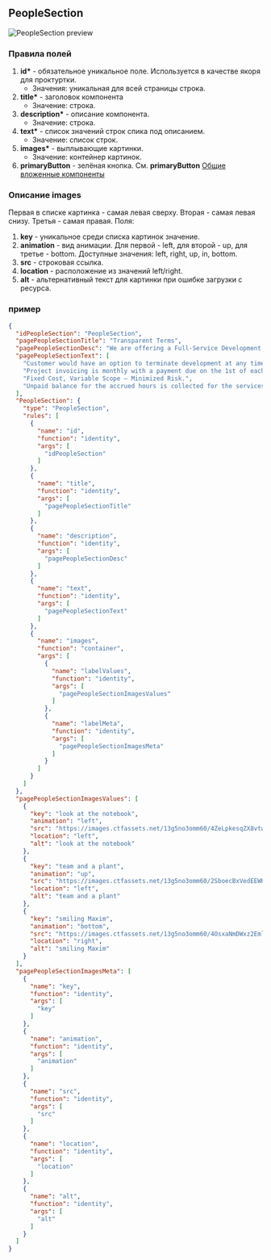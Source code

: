 ## PeopleSection

![PeopleSection preview](https://i.ibb.co/gj8kPTX/image24.png)

### Правила полей

1. **id\*** - обязательное уникальное поле. Используется в качестве якоря для проктуртки.
   - Значения: уникальная для
     всей страницы строка.
2. **title\*** - заголовок компонента
   - Значение: строка.
3. **description\*** - описание компонента.
   - Значение: строка.
4. **text\*** - список значений строк спика под описанием.
   - Значение: список строк.
5. **images\*** - выплывающие картинки.
   - Значение: контейнер картинок.
6. **primaryButton** - зелёная кнопка. См. **primaryButton** [Общие вложенные компоненты](../common/commonNestedComponents.md)

### Описание images

Первая в списке картинка - самая левая сверху. Вторая - самая левая снизу. Третья - самая правая. Поля:

1. **key** - уникальное среди списка картинок значение.
2. **animation** - вид анимации. Для первой - left, для второй - up, для третье - bottom. Доступные значения: left,
   right, up, in, bottom.
3. **src** - строковая ссылка.
4. **location** - расположение из значений left/right.
5. **alt** - альтернативный текст для картинки при ошибке загрузки с ресурса.

### пример

```JSON
{
  "idPeopleSection": "PeopleSection",
  "pagePeopleSectionTitle": "Transparent Terms",
  "pagePeopleSectionDesc": "We are offering a Full-Service Development Team, which is a fixed-cost variable-scope month-to-month product development engagement.",
  "pagePeopleSectionText": [
    "Customer would have an option to terminate development at any time with no penalty.",
    "Project invoicing is monthly with a payment due on the 1st of each month. No prepaids.",
    "Fixed Cost, Variable Scope — Minimized Risk.",
    "Unpaid balance for the accrued hours is collected for the services provided in the previous month."
  ],
  "PeopleSection": {
    "type": "PeopleSection",
    "rules": [
      {
        "name": "id",
        "function": "identity",
        "args": [
          "idPeopleSection"
        ]
      },
      {
        "name": "title",
        "function": "identity",
        "args": [
          "pagePeopleSectionTitle"
        ]
      },
      {
        "name": "description",
        "function": "identity",
        "args": [
          "pagePeopleSectionDesc"
        ]
      },
      {
        "name": "text",
        "function": "identity",
        "args": [
          "pagePeopleSectionText"
        ]
      },
      {
        "name": "images",
        "function": "container",
        "args": [
          {
            "name": "labelValues",
            "function": "identity",
            "args": [
              "pagePeopleSectionImagesValues"
            ]
          },
          {
            "name": "labelMeta",
            "function": "identity",
            "args": [
              "pagePeopleSectionImagesMeta"
            ]
          }
        ]
      }
    ]
  },
  "pagePeopleSectionImagesValues": [
    {
      "key": "look at the notebook",
      "animation": "left",
      "src": "https://images.ctfassets.net/13g5no3omm60/4ZeLpkesqZX8vtwVEGVLPA/f9cfb2dbb6c09cbcf729718a5938eb46/bottom.jpg",
      "location": "left",
      "alt": "look at the notebook"
    },
    {
      "key": "team and a plant",
      "animation": "up",
      "src": "https://images.ctfassets.net/13g5no3omm60/2SboecBxVedEEWH4EfLJOq/f6c150580b5ee81ea43027231ec292ab/teamAndPlant.jpg",
      "location": "left",
      "alt": "team and a plant"
    },
    {
      "key": "smiling Maxim",
      "animation": "bottom",
      "src": "https://images.ctfassets.net/13g5no3omm60/4OsxaNmDWxz2EmlwiJBw4i/292a692b5d89b58bba5381d7c583751c/right.jpg",
      "location": "right",
      "alt": "smiling Maxim"
    }
  ],
  "pagePeopleSectionImagesMeta": [
    {
      "name": "key",
      "function": "identity",
      "args": [
        "key"
      ]
    },
    {
      "name": "animation",
      "function": "identity",
      "args": [
        "animation"
      ]
    },
    {
      "name": "src",
      "function": "identity",
      "args": [
        "src"
      ]
    },
    {
      "name": "location",
      "function": "identity",
      "args": [
        "location"
      ]
    },
    {
      "name": "alt",
      "function": "identity",
      "args": [
        "alt"
      ]
    }
  ]
}
```
